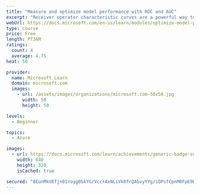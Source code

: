 ```yaml
---
title: "Measure and optimize model performance with ROC and AUC"
excerpt: "Receiver operator characteristic curves are a powerful way to assess and fine-tune trained classification models. We introduce and explain the utility of these curves through learning content and practical exercises."
webUrl: https://docs.microsoft.com/en-us/learn/modules/optimize-model-performance-roc-auc/
type: course
price: Free
length: PT36M
ratings:
  count: 4
  average: 4.75
heat: 50

provider:
  name: Microsoft Learn
  domain: microsoft.com
  images:
    - url: /assets/images/organizations/microsoft.com-50x50.jpg
      width: 50
      height: 50

levels:
  - Beginner

topics:
  - Azure

images:
  - url: https://docs.microsoft.com/learn/achievements/generic-badge-social.png
    width: 640
    height: 320
    isCached: true

secured: "8EunMkUETjn01royg0bkYG/Vcc+4xNLiVk0frQAbvyYYg/iOPsfCpnM0FpE9KcjoVaIT9cIevk6Skbf6gVCOwxSsrhqRWVp0XXY9Gb/QnZ9uxGNrGoMm73XxXMQyUOOpSsgIXj00gyu2lNy2r9JUvPsdpUymvj7t2z7YNWYIDG7eSityMFrkS+NJIZQ4/e9HYOH3thbrZ/AD0GpxlG7reXwYmjMVbErZBqRz/W1N0dUdkUSfKdu1j/ZeWvyKBalUvL+w9WUyZnYkYXVsBN7Z1fBKfrxhOCFo6FNDrH6gF3ZSYHpcThmphUrHi7Mc0xrDBTo2HgeUn0y0OuaAGfGWtAz3wx6A80UHSn0YmAhCiKqaFxFfJNRhF6kqa5fixcXoKSAnSN0iXwSysuf7mARiX+PvyrKwKdEul+/OIfcFvqA=;d7Qd6ioZ8ZSzPDkrH8GoGQ=="
---
```


